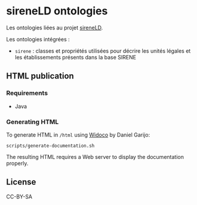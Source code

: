 # sireneLD ontologies

Les ontologies liées au projet [sireneLD](https://github.com/colinmaudry/sirene-ld).

Les ontologies intégrées :

- `sirene` : classes et propriétés utilisées pour décrire les unités légales et les établissements présents dans la base SIRENE


## HTML publication

### Requirements

- Java

### Generating HTML

To generate HTML in `/html` using [Widoco](https://github.com/dgarijo/Widoco) by Daniel Garijo:

```
scripts/generate-documentation.sh
```

The resulting HTML requires a Web server to display the documentation properly.


## License

CC-BY-SA


